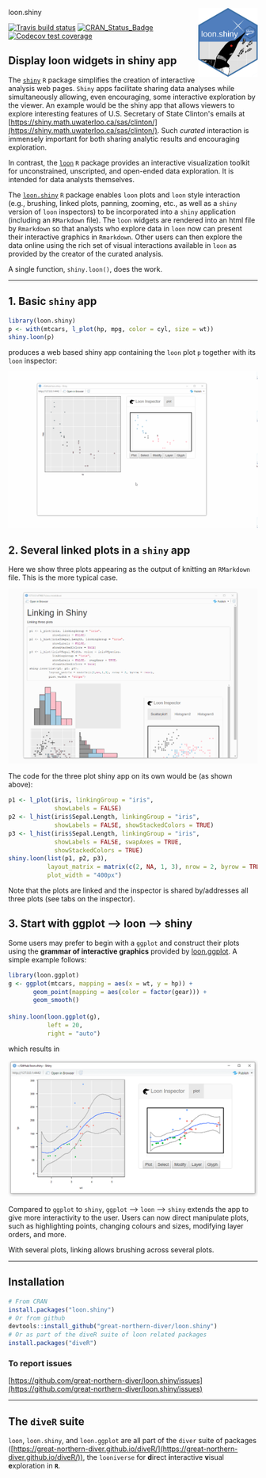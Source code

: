 loon.shiny <img src="man/figures/logo.png" align="right" width="120" />

[![Travis build status](https://travis-ci.org/z267xu/loon.shiny.svg?branch=master)](https://travis-ci.org/z267xu/loon.shiny)
[![CRAN\_Status\_Badge](http://www.r-pkg.org/badges/version/loon.shiny)](https://cran.r-project.org/package=loon.shiny)
[![Codecov test coverage](https://codecov.io/gh/z267xu/loon.shiny/branch/master/graph/badge.svg)](https://codecov.io/gh/z267xu/loon.shiny?branch=master)

## Display loon widgets in shiny app

The [`shiny`](https://shiny.rstudio.com/) `R` package simplifies the creation of interactive analysis web pages. 
`Shiny` apps facilitate sharing data analyses while simultaneously allowing, even encouraging, some interactive 
exploration by the viewer.  An example would be the shiny app
that allows viewers to explore interesting features of
U.S. Secretary of State Clinton's emails at [https://shiny.math.uwaterloo.ca/sas/clinton/](https://shiny.math.uwaterloo.ca/sas/clinton/).
Such *curated* interaction is immensely important for both sharing analytic results and encouraging exploration. 

In contrast, the [`loon`](https://great-northern-diver.github.io/loon/) `R` package provides an interactive visualization toolkit for unconstrained, unscripted, and open-ended data exploration.
It is intended for data analysts themselves.  

The  [`loon.shiny`](http://great-northern-diver.github.io/loon.shiny/) `R` package enables `loon` plots and `loon` style interaction (e.g., brushing, linked plots, panning, zooming, etc., as well as a `shiny` version of `loon` inspectors) to be incorporated into a `shiny` application (including an `RMarkdown` file).  The `loon` widgets are rendered into an html file by `Rmarkdown` so that analysts who explore data in `loon` now can present their interactive graphics in `Rmarkdown`.
Other users can then explore the data online using the rich set of visual interactions available in `loon` as provided by the
creator of the curated analysis.

A single function, `shiny.loon()`, does the work.

-----

## 1. Basic `shiny` app

```r
library(loon.shiny)
p <- with(mtcars, l_plot(hp, mpg, color = cyl, size = wt))
shiny.loon(p)
```
produces a web based shiny app containing the `loon` plot `p`  together with its `loon` inspector:

![](man/figures/loonShiny.gif)

## 2. Several linked plots in a `shiny` app

Here we show three plots
appearing as the output of knitting an `RMarkdown` file.
This is the more typical case. 

![](man/figures/shinyDemo.gif)

The code for the three plot shiny app on its own would be
(as shown above):

```r
p1 <- l_plot(iris, linkingGroup = "iris",
             showLabels = FALSE)
p2 <- l_hist(iris$Sepal.Length, linkingGroup = "iris",
             showLabels = FALSE, showStackedColors = TRUE)
p3 <- l_hist(iris$Sepal.Length, linkingGroup = "iris",
             showLabels = FALSE, swapAxes = TRUE,
             showStackedColors = TRUE)
shiny.loon(list(p1, p2, p3),
           layout_matrix = matrix(c(2, NA, 1, 3), nrow = 2, byrow = TRUE),
           plot_width = "400px")
```    

Note that the plots are linked and the inspector is shared by/addresses all three plots (see tabs on the inspector).

## 3. Start with ggplot --> loon --> shiny

Some users may prefer to begin with a `ggplot` and construct their plots
using the **grammar of interactive graphics** provided by 
[loon.ggplot](https://great-northern-diver.github.io/loon.ggplot/).
A simple example follows:

```r
library(loon.ggplot)
g <- ggplot(mtcars, mapping = aes(x = wt, y = hp)) + 
       geom_point(mapping = aes(color = factor(gear))) + 
       geom_smooth()

shiny.loon(loon.ggplot(g),
           left = 20,
           right = "auto")
```

which results in
    
![](man/figures/ggplotLoonShiny.PNG)
   

Compared to `ggplot` to `shiny`, `ggplot` --> `loon` --> `shiny` extends the app to give more interactivity to the user. Users can now direct manipulate plots, such as highlighting points, changing colours and sizes, modifying layer orders, and more.

With several plots, linking allows brushing across several plots.

-----

## Installation

   ```r
   # From CRAN
   install.packages("loon.shiny")
   # Or from github
   devtools::install_github("great-northern-diver/loon.shiny")
   # Or as part of the diveR suite of loon related packages
   install.packages("diveR")
   ```
   
### To report issues

[https://github.com/great-northern-diver/loon.shiny/issues](https://github.com/great-northern-diver/loon.shiny/issues)

-----

## The `diveR` suite

`loon`, `loon.shiny`, and `loon.ggplot` are all part of the `diver` suite of packages ([https://great-northern-diver.github.io/diveR/](https://great-northern-diver.github.io/diveR/)), the `looniverse` for **d**irect **i**nteractive **v**isual **e**xploration in **`R`**.
